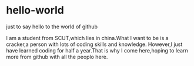 # hello-world
just to say hello to the world of github


I am a student from SCUT,which lies in china.What I want to be is a cracker,a person with lots of coding skills and knowledge.
However,I just have learned coding for half a year.That is why I come here,hoping to learn more from github with all the peoplo here.
